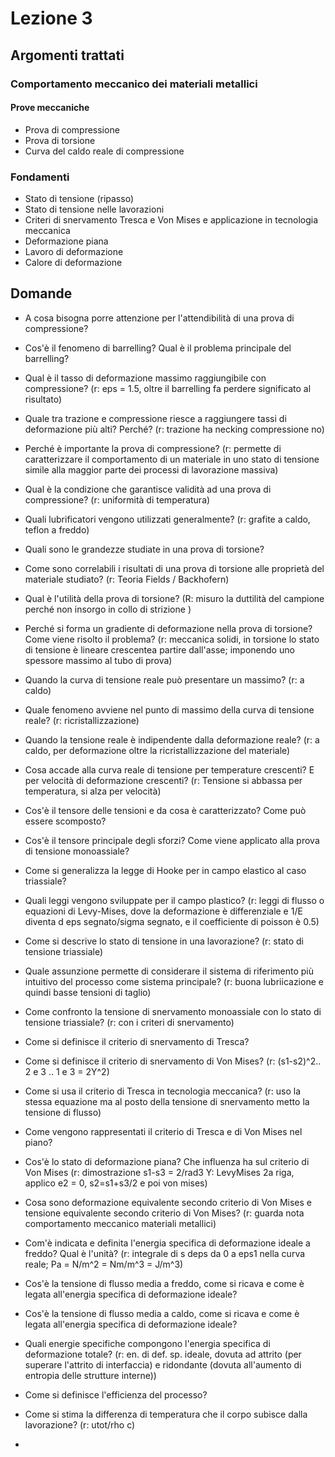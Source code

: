 # Lezione 3

## Argomenti trattati
### Comportamento meccanico dei materiali metallici
#### Prove meccaniche
- Prova di compressione
- Prova di torsione
- Curva del caldo reale di compressione

### Fondamenti
- Stato di tensione (ripasso)
- Stato di tensione nelle lavorazioni
- Criteri di snervamento Tresca e Von Mises e applicazione in tecnologia meccanica
- Deformazione piana
- Lavoro di deformazione
- Calore di deformazione


## Domande
- A cosa bisogna porre attenzione per l'attendibilità di una prova di compressione?
- Cos'è il fenomeno di barrelling? Qual è il problema principale del barrelling?
- Qual è il tasso di deformazione massimo raggiungibile con compressione? (r: eps = 1.5, oltre il barrelling fa perdere significato al risultato)
- Quale tra trazione e compressione riesce a raggiungere tassi di deformazione più alti? Perché? (r: trazione ha necking compressione no)
- Perché è importante la prova di compressione? (r: permette di caratterizzare il comportamento di un materiale in uno stato di tensione simile alla maggior parte dei processi di lavorazione massiva)
- Qual è la condizione che garantisce validità ad una prova di compressione? (r: uniformità di temperatura)
- Quali lubrificatori vengono utilizzati generalmente? (r: grafite a caldo, teflon a freddo)

- Quali sono le grandezze studiate in una prova di torsione?
- Come sono correlabili i risultati di una prova di torsione alle proprietà del materiale studiato? (r: Teoria Fields / Backhofern)
- Qual è l'utilità della prova di torsione? (R: misuro la duttilità del campione perché non insorgo in collo di strizione )
- Perché si forma un gradiente di deformazione nella prova di torsione? Come viene risolto il problema? (r: meccanica solidi, in torsione lo stato di tensione è lineare crescentea partire dall'asse; imponendo uno spessore massimo al tubo di prova)

- Quando la curva di tensione reale può presentare un massimo? (r: a caldo)
- Quale fenomeno avviene nel punto di massimo della curva di tensione reale? (r: ricristallizzazione)
- Quando la tensione reale è indipendente dalla deformazione reale? (r: a caldo, per deformazione oltre la ricristallizzazione del materiale)
- Cosa accade alla curva reale di tensione per temperature crescenti? E per velocità di deformazione crescenti? (r: Tensione si abbassa per temperatura, si alza per velocità)

- Cos'è il tensore delle tensioni e da cosa è caratterizzato? Come può essere scomposto?
- Cos'è il tensore principale degli sforzi? Come viene applicato alla prova di tensione monoassiale?
- Come si generalizza la legge di Hooke per in campo elastico al caso triassiale?
- Quali leggi vengono sviluppate per il campo plastico? (r: leggi di flusso o equazioni di Levy-Mises, dove la deformazione è differenziale e 1/E diventa d eps segnato/sigma segnato, e il coefficiente di poisson è 0.5)
- Come si descrive lo stato di tensione in una lavorazione? (r: stato di tensione triassiale)
- Quale assunzione permette di considerare il sistema di riferimento più intuitivo del processo come sistema principale? (r: buona lubriicazione e quindi basse tensioni di taglio)

- Come confronto la tensione di snervamento monoassiale con lo stato di tensione triassiale? (r: con i criteri di snervamento)
- Come si definisce il criterio di snervamento di Tresca?
- Come si definisce il criterio di snervamento di Von Mises? (r: (s1-s2)^2.. 2 e 3 .. 1 e 3 = 2Y^2)
- Come si usa il criterio di Tresca in tecnologia meccanica? (r: uso la stessa equazione ma al posto della tensione di snervamento metto la tensione di flusso)
- Come vengono rappresentati il criterio di Tresca e di Von Mises nel piano?
- Cos'è lo stato di deformazione piana? Che influenza ha sul criterio di Von Mises (r: dimostrazione s1-s3 = 2/rad3 Y: LevyMises 2a riga, applico e2 = 0, s2=s1+s3/2 e poi von mises)
- Cosa sono deformazione equivalente secondo criterio di Von Mises e tensione equivalente secondo criterio di Von Mises? (r: guarda nota comportamento meccanico materiali metallici)

- Com'è indicata e definita l'energia specifica di deformazione ideale a freddo? Qual è l'unità? (r: integrale di s deps da 0 a eps1 nella curva reale; Pa = N/m^2 = Nm/m^3 = J/m^3)
- Cos'è la tensione di flusso media a freddo, come si ricava e come è legata all'energia specifica di deformazione ideale?
- Cos'è la tensione di flusso media a caldo, come si ricava e come è legata all'energia specifica di deformazione ideale?
- Quali energie specifiche compongono l'energia specifica di deformazione totale? (r: en. di def. sp. ideale, dovuta ad attrito (per superare l'attrito di interfaccia) e ridondante (dovuta all'aumento di entropia delle strutture interne))
- Come si definisce l'efficienza del processo?
- Come si stima la differenza di temperatura che il corpo subisce dalla lavorazione? (r: utot/rho c)
- 